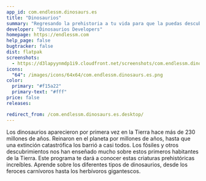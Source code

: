 ```yaml
---
app_id: com.endlessm.dinosaurs.es
title: "Dinosaurios"
summary: "Regresando la prehistoria a tu vida para que la puedas descubrir nuevamente"
developer: "Dinosaurios Developers"
homepage: https://endlessm.com
help_page: false
bugtracker: false
dist: flatpak
screenshots:
  - https://d3lapyynmdp1i9.cloudfront.net/screenshots/com.endlessm.dinosaurs.es/C/com.endlessm.dinosaurs.es-screenshot1.jpg
icons:
  "64": /images/icons/64x64/com.endlessm.dinosaurs.es.png
color:
  primary: "#f15a22"
  primary-text: "#fff"
price: false
releases:

redirect_from: /com.endlessm.dinosaurs.es.desktop/
---
```


<p>Los dinosaurios aparecieron por primera vez en la Tierra hace más de 230 millones de años. Reinaron en el planeta por millones de años, hasta que una extinción catastrófica los barrió a casi todos. Los fósiles y otros descubrimientos nos han enseñado mucho sobre estos primeros habitantes de la Tierra. Este programa te dará a conocer estas criaturas prehistóricas increíbles. Aprende sobre los diferentes tipos de dinosaurios, desde los feroces carnívoros hasta los herbívoros gigantescos.</p>